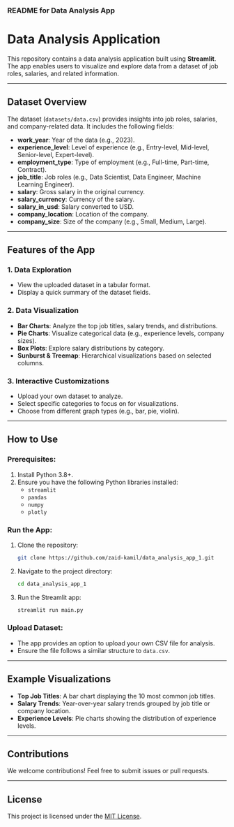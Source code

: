 ### README for Data Analysis App

# Data Analysis Application

This repository contains a data analysis application built using **Streamlit**. The app enables users to visualize and explore data from a dataset of job roles, salaries, and related information.

---

## Dataset Overview

The dataset (`datasets/data.csv`) provides insights into job roles, salaries, and company-related data. It includes the following fields:

- **work_year**: Year of the data (e.g., 2023).
- **experience_level**: Level of experience (e.g., Entry-level, Mid-level, Senior-level, Expert-level).
- **employment_type**: Type of employment (e.g., Full-time, Part-time, Contract).
- **job_title**: Job roles (e.g., Data Scientist, Data Engineer, Machine Learning Engineer).
- **salary**: Gross salary in the original currency.
- **salary_currency**: Currency of the salary.
- **salary_in_usd**: Salary converted to USD.
- **company_location**: Location of the company.
- **company_size**: Size of the company (e.g., Small, Medium, Large).

---

## Features of the App

### 1. **Data Exploration**
   - View the uploaded dataset in a tabular format.
   - Display a quick summary of the dataset fields.

### 2. **Data Visualization**
   - **Bar Charts**: Analyze the top job titles, salary trends, and distributions.
   - **Pie Charts**: Visualize categorical data (e.g., experience levels, company sizes).
   - **Box Plots**: Explore salary distributions by category.
   - **Sunburst & Treemap**: Hierarchical visualizations based on selected columns.

### 3. **Interactive Customizations**
   - Upload your own dataset to analyze.
   - Select specific categories to focus on for visualizations.
   - Choose from different graph types (e.g., bar, pie, violin).

---

## How to Use

### Prerequisites:
1. Install Python 3.8+.
2. Ensure you have the following Python libraries installed:
   - `streamlit`
   - `pandas`
   - `numpy`
   - `plotly`

### Run the App:
1. Clone the repository:
   ```bash
   git clone https://github.com/zaid-kamil/data_analysis_app_1.git
   ```
2. Navigate to the project directory:
   ```bash
   cd data_analysis_app_1
   ```
3. Run the Streamlit app:
   ```bash
   streamlit run main.py
   ```

### Upload Dataset:
- The app provides an option to upload your own CSV file for analysis.
- Ensure the file follows a similar structure to `data.csv`.

---

## Example Visualizations

- **Top Job Titles**: A bar chart displaying the 10 most common job titles.
- **Salary Trends**: Year-over-year salary trends grouped by job title or company location.
- **Experience Levels**: Pie charts showing the distribution of experience levels.

---

## Contributions

We welcome contributions! Feel free to submit issues or pull requests.

---

## License

This project is licensed under the [MIT License](LICENSE).

